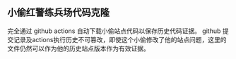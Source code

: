 ## 小偷红警练兵场代码克隆

完全通过 github actions 自动下载小偷站点代码以保存历史代码证据。 github 提交记录及actions执行历史不可篡改，即使这个小偷修改了他的站点问题，这里的文件仍然可以作为他的历史站点版本作为有效证据。
